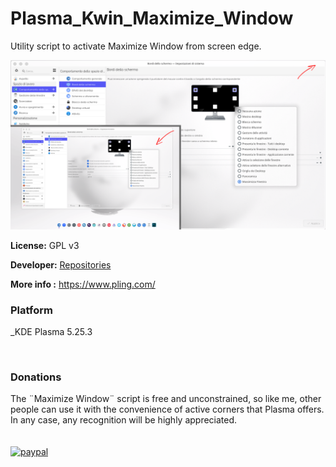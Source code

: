 # Plasma_Kwin_Maximize_Window
Utility script to activate Maximize Window from screen edge.

![Maximize Window](img.png)

**License:** GPL v3

**Developer:** [Repositories](https://github.com/kyokusa)

**More info :** https://www.pling.com/

### Platform

_KDE Plasma 5.25.3


<br>

### **Donations**
The ¨Maximize Window¨ script is free and unconstrained, so like me, other people can use it with the convenience of active corners that Plasma offers.
In any case, any recognition will be highly appreciated.
<br>
<br>
<br>[![paypal](https://i.imgur.com/k9O6hZH.jpg)](https://paypal.me/KKusanagi?locale.x=it_IT)
